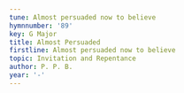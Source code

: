 ```yaml
---
tune: Almost persuaded now to believe
hymnnumber: '89'
key: G Major
title: Almost Persuaded
firstline: Almost persuaded now to believe
topic: Invitation and Repentance
author: P. P. B.
year: '-'
---
```

